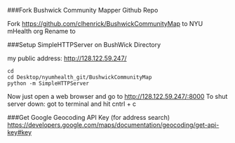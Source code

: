 
###Fork Bushwick Community Mapper Github Repo

Fork https://github.com/clhenrick/BushwickCommunityMap to NYU mHealth org
Rename to 


###Setup SimpleHTTPServer on BushWick Directory

my public address: http://128.122.59.247/

    cd
    cd Desktop/nyumhealth_git/BushwickCommunityMap  
    python -m SimpleHTTPServer

Now just open a web browser and go to http://128.122.59.247/:8000 To shut server down: got to terminal and hit cntrl + c


###Get Google Geocoding API Key (for address search)
https://developers.google.com/maps/documentation/geocoding/get-api-key#key

